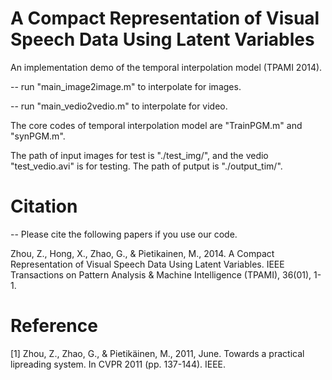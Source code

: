 # A Compact Representation of Visual Speech Data Using Latent Variables

An implementation demo of the temporal interpolation model (TPAMI 2014).

-- run "main_image2image.m" to interpolate for images.

-- run "main_vedio2vedio.m" to interpolate for video.

The core codes of temporal interpolation model are "TrainPGM.m" and "synPGM.m".

The path of input images for test is "./test_img/", and the vedio "test_vedio.avi" is for testing.
The path of putput is "./output_tim/". 

# Citation 
-- Please cite the following papers if you use our code.

Zhou, Z., Hong, X., Zhao, G., & Pietikainen, M., 2014. A Compact Representation of Visual Speech Data Using Latent Variables. IEEE Transactions on Pattern Analysis & Machine Intelligence (TPAMI), 36(01), 1-1.

# Reference

[1] Zhou, Z., Zhao, G., & Pietikäinen, M., 2011, June. Towards a practical lipreading system. In CVPR 2011 (pp. 137-144). IEEE.
